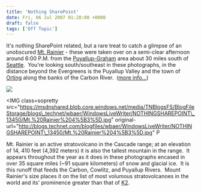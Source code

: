 ```yaml
---
title: 'Nothing SharePoint'
date: Fri, 06 Jul 2007 01:28:00 +0000
draft: false
tags: ['Off Topic']
---
```


It's nothing SharePoint related, but a rare treat to catch a glimpse of an unobscured [Mt. Rainier](http://maps.live.com/default.aspx?v=2&cp=46.853378~-121.759187&style=a&lvl=11&tilt=-90&dir=0&alt=-1000&scene=6546598&encType=1) - these were taken over on a semi-clear afternoon around 6:00 P.M. from the [Puyallup-Graham](http://maps.live.com/default.aspx?v=2&cp=47.190492~-122.295726&style=a&lvl=12&tilt=-90&dir=0&alt=-1000&scene=6546598&sp=Point.rvyk224t7tmh_Puyallup%2C%20Washington%2C%20United%20States___&encType=1) area about 30 miles south of [Seattle](http://maps.live.com/default.aspx?v=2&cp=47.603859~-122.32974&style=a&lvl=12&tilt=-90&dir=0&alt=-1000&scene=6546598&sp=Point.rvyk224t7tmh_Puyallup%2C%20Washington%2C%20United%20States___&encType=1).  You're looking south/southeast in these photographs, in the distance beyond the Evergreens is the Puyallup Valley and the town of [Orting](http://maps.live.com/default.aspx?v=2&cp=47.097691~-122.202166&style=a&lvl=14&tilt=-90&dir=0&alt=-1000&scene=6546598&sp=Point.rvyk224t7tmh_Puyallup%2C%20Washington%2C%20United%20States___~Point.rvgngb4tgv3t_Orting%2C%20Pierce%2C%20Washington%2C%20United%20States___&encType=1) along the banks of the Carbon River.  ([more info...](http://blogs.technet.com/controlpanel/blogs/posteditor.aspx?SelectedNavItem=Posts&sectionid=4865&postid=1453056#moreinfo))

![](https://msdnshared.blob.core.windows.net/media/TNBlogsFS/BlogFileStorage/blogs_technet/wbaer/WindowsLiveWriter/NOTHINGSHAREPOINT_13450/Mt.%20Rainier%203%5B3%5D.jpg)

<IMG class=sopretty src="https://msdnshared.blob.core.windows.net/media/TNBlogsFS/BlogFileStorage/blogs\_technet/wbaer/WindowsLiveWriter/NOTHINGSHAREPOINT\_13450/Mt.%20Rainier%204%5B3%5D.jpg" original-url="http://blogs.technet.com/blogfiles/wbaer/WindowsLiveWriter/NOTHINGSHAREPOINT\_13450/Mt.%20Rainier%204%5B3%5D.jpg" P

Mt. Rainier is an active stratovolcano in the Cascade range; at an elevation of 14, 410 feet (4,392 meters) it is also the tallest mountain in the range.  It appears throughout the year as it does in these photographs encased in over 35 square miles (~91 square kilometers) of snow and glacial ice.  It is this runoff that feeds the Carbon, Cowlitz, and Puyallup Rivers.  Mount Rainier's size places it on the list of most volumous stratovolcanoes in the world and its' prominence greater than that of [K2](http://maps.live.com/default.aspx?v=2&ss=yp.K2&cp=35.889462~76.506602&style=a&lvl=8&tilt=-90&dir=0&alt=-1000&scene=6546598&sp=Point.rvyk224t7tmh_Puyallup%2C%20Washington%2C%20United%20States___~Point.rvgngb4tgv3t_Orting%2C%20Pierce%2C%20Washington%2C%20United%20States___~Point.rycskr4tp560_Redmond%2C%20Washington%2C%20United%20States___&encType=1).